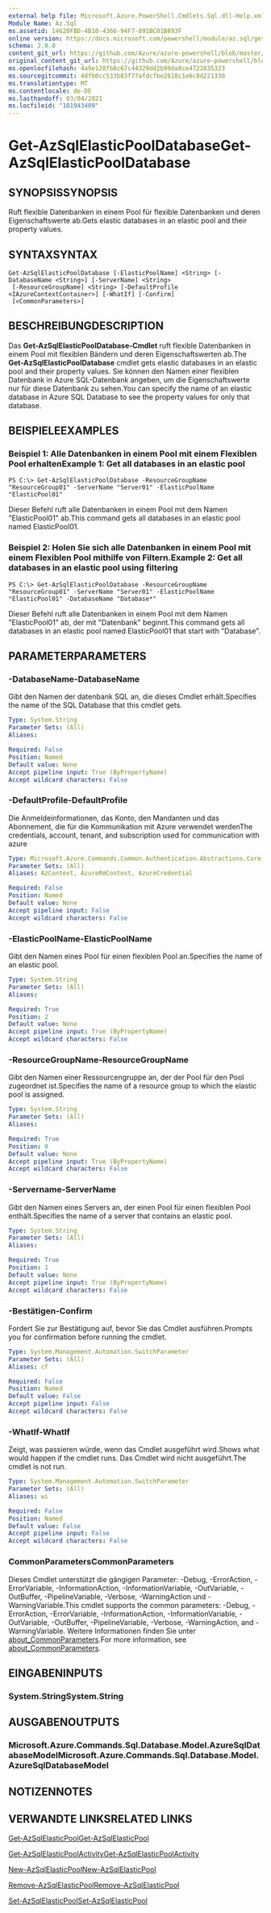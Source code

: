 ```yaml
---
external help file: Microsoft.Azure.PowerShell.Cmdlets.Sql.dll-Help.xml
Module Name: Az.Sql
ms.assetid: 14620FBD-4B10-4366-94F7-891BC01B893F
online version: https://docs.microsoft.com/powershell/module/az.sql/get-azsqlelasticpooldatabase
schema: 2.0.0
content_git_url: https://github.com/Azure/azure-powershell/blob/master/src/Sql/Sql/help/Get-AzSqlElasticPoolDatabase.md
original_content_git_url: https://github.com/Azure/azure-powershell/blob/master/src/Sql/Sql/help/Get-AzSqlElasticPoolDatabase.md
ms.openlocfilehash: 4a9e128fb8c67c44329dd2b99da8ce4722835323
ms.sourcegitcommit: 4dfb0cc533b83f77afdcfbe2618c1e6c8d221330
ms.translationtype: MT
ms.contentlocale: de-DE
ms.lasthandoff: 03/04/2021
ms.locfileid: "101943409"
---
```

# <span data-ttu-id="632db-101">Get-AzSqlElasticPoolDatabase</span><span class="sxs-lookup"><span data-stu-id="632db-101">Get-AzSqlElasticPoolDatabase</span></span>

## <span data-ttu-id="632db-102">SYNOPSIS</span><span class="sxs-lookup"><span data-stu-id="632db-102">SYNOPSIS</span></span>
<span data-ttu-id="632db-103">Ruft flexible Datenbanken in einem Pool für flexible Datenbanken und deren Eigenschaftswerte ab.</span><span class="sxs-lookup"><span data-stu-id="632db-103">Gets elastic databases in an elastic pool and their property values.</span></span>

## <span data-ttu-id="632db-104">SYNTAX</span><span class="sxs-lookup"><span data-stu-id="632db-104">SYNTAX</span></span>

```
Get-AzSqlElasticPoolDatabase [-ElasticPoolName] <String> [-DatabaseName <String>] [-ServerName] <String>
 [-ResourceGroupName] <String> [-DefaultProfile <IAzureContextContainer>] [-WhatIf] [-Confirm]
 [<CommonParameters>]
```

## <span data-ttu-id="632db-105">BESCHREIBUNG</span><span class="sxs-lookup"><span data-stu-id="632db-105">DESCRIPTION</span></span>
<span data-ttu-id="632db-106">Das **Get-AzSqlElasticPoolDatabase-Cmdlet** ruft flexible Datenbanken in einem Pool mit flexiblen Bändern und deren Eigenschaftswerten ab.</span><span class="sxs-lookup"><span data-stu-id="632db-106">The **Get-AzSqlElasticPoolDatabase** cmdlet gets elastic databases in an elastic pool and their property values.</span></span>
<span data-ttu-id="632db-107">Sie können den Namen einer flexiblen Datenbank in Azure SQL-Datenbank angeben, um die Eigenschaftswerte nur für diese Datenbank zu sehen.</span><span class="sxs-lookup"><span data-stu-id="632db-107">You can specify the name of an elastic database in Azure SQL Database to see the property values for only that database.</span></span>

## <span data-ttu-id="632db-108">BEISPIELE</span><span class="sxs-lookup"><span data-stu-id="632db-108">EXAMPLES</span></span>

### <span data-ttu-id="632db-109">Beispiel 1: Alle Datenbanken in einem Pool mit einem Flexiblen Pool erhalten</span><span class="sxs-lookup"><span data-stu-id="632db-109">Example 1: Get all databases in an elastic pool</span></span>
```
PS C:\> Get-AzSqlElasticPoolDatabase -ResourceGroupName "ResourceGroup01" -ServerName "Server01" -ElasticPoolName "ElasticPool01"
```

<span data-ttu-id="632db-110">Dieser Befehl ruft alle Datenbanken in einem Pool mit dem Namen "ElasticPool01" ab.</span><span class="sxs-lookup"><span data-stu-id="632db-110">This command gets all databases in an elastic pool named ElasticPool01.</span></span>

### <span data-ttu-id="632db-111">Beispiel 2: Holen Sie sich alle Datenbanken in einem Pool mit einem Flexiblen Pool mithilfe von Filtern.</span><span class="sxs-lookup"><span data-stu-id="632db-111">Example 2: Get all databases in an elastic pool using filtering</span></span>
```
PS C:\> Get-AzSqlElasticPoolDatabase -ResourceGroupName "ResourceGroup01" -ServerName "Server01" -ElasticPoolName "ElasticPool01" -DatabaseName "Database*"
```

<span data-ttu-id="632db-112">Dieser Befehl ruft alle Datenbanken in einem Pool mit dem Namen "ElasticPool01" ab, der mit "Datenbank" beginnt.</span><span class="sxs-lookup"><span data-stu-id="632db-112">This command gets all databases in an elastic pool named ElasticPool01 that start with "Database".</span></span>

## <span data-ttu-id="632db-113">PARAMETER</span><span class="sxs-lookup"><span data-stu-id="632db-113">PARAMETERS</span></span>

### <span data-ttu-id="632db-114">-DatabaseName</span><span class="sxs-lookup"><span data-stu-id="632db-114">-DatabaseName</span></span>
<span data-ttu-id="632db-115">Gibt den Namen der datenbank SQL an, die dieses Cmdlet erhält.</span><span class="sxs-lookup"><span data-stu-id="632db-115">Specifies the name of the SQL Database that this cmdlet gets.</span></span>

```yaml
Type: System.String
Parameter Sets: (All)
Aliases:

Required: False
Position: Named
Default value: None
Accept pipeline input: True (ByPropertyName)
Accept wildcard characters: False
```

### <span data-ttu-id="632db-116">-DefaultProfile</span><span class="sxs-lookup"><span data-stu-id="632db-116">-DefaultProfile</span></span>
<span data-ttu-id="632db-117">Die Anmeldeinformationen, das Konto, den Mandanten und das Abonnement, die für die Kommunikation mit Azure verwendet werden</span><span class="sxs-lookup"><span data-stu-id="632db-117">The credentials, account, tenant, and subscription used for communication with azure</span></span>

```yaml
Type: Microsoft.Azure.Commands.Common.Authentication.Abstractions.Core.IAzureContextContainer
Parameter Sets: (All)
Aliases: AzContext, AzureRmContext, AzureCredential

Required: False
Position: Named
Default value: None
Accept pipeline input: False
Accept wildcard characters: False
```

### <span data-ttu-id="632db-118">-ElasticPoolName</span><span class="sxs-lookup"><span data-stu-id="632db-118">-ElasticPoolName</span></span>
<span data-ttu-id="632db-119">Gibt den Namen eines Pool für einen flexiblen Pool an.</span><span class="sxs-lookup"><span data-stu-id="632db-119">Specifies the name of an elastic pool.</span></span>

```yaml
Type: System.String
Parameter Sets: (All)
Aliases:

Required: True
Position: 2
Default value: None
Accept pipeline input: True (ByPropertyName)
Accept wildcard characters: False
```

### <span data-ttu-id="632db-120">-ResourceGroupName</span><span class="sxs-lookup"><span data-stu-id="632db-120">-ResourceGroupName</span></span>
<span data-ttu-id="632db-121">Gibt den Namen einer Ressourcengruppe an, der der Pool für den Pool zugeordnet ist.</span><span class="sxs-lookup"><span data-stu-id="632db-121">Specifies the name of a resource group to which the elastic pool is assigned.</span></span>

```yaml
Type: System.String
Parameter Sets: (All)
Aliases:

Required: True
Position: 0
Default value: None
Accept pipeline input: True (ByPropertyName)
Accept wildcard characters: False
```

### <span data-ttu-id="632db-122">-Servername</span><span class="sxs-lookup"><span data-stu-id="632db-122">-ServerName</span></span>
<span data-ttu-id="632db-123">Gibt den Namen eines Servers an, der einen Pool für einen flexiblen Pool enthält.</span><span class="sxs-lookup"><span data-stu-id="632db-123">Specifies the name of a server that contains an elastic pool.</span></span>

```yaml
Type: System.String
Parameter Sets: (All)
Aliases:

Required: True
Position: 1
Default value: None
Accept pipeline input: True (ByPropertyName)
Accept wildcard characters: False
```

### <span data-ttu-id="632db-124">-Bestätigen</span><span class="sxs-lookup"><span data-stu-id="632db-124">-Confirm</span></span>
<span data-ttu-id="632db-125">Fordert Sie zur Bestätigung auf, bevor Sie das Cmdlet ausführen.</span><span class="sxs-lookup"><span data-stu-id="632db-125">Prompts you for confirmation before running the cmdlet.</span></span>

```yaml
Type: System.Management.Automation.SwitchParameter
Parameter Sets: (All)
Aliases: cf

Required: False
Position: Named
Default value: False
Accept pipeline input: False
Accept wildcard characters: False
```

### <span data-ttu-id="632db-126">-WhatIf</span><span class="sxs-lookup"><span data-stu-id="632db-126">-WhatIf</span></span>
<span data-ttu-id="632db-127">Zeigt, was passieren würde, wenn das Cmdlet ausgeführt wird.</span><span class="sxs-lookup"><span data-stu-id="632db-127">Shows what would happen if the cmdlet runs.</span></span>
<span data-ttu-id="632db-128">Das Cmdlet wird nicht ausgeführt.</span><span class="sxs-lookup"><span data-stu-id="632db-128">The cmdlet is not run.</span></span>

```yaml
Type: System.Management.Automation.SwitchParameter
Parameter Sets: (All)
Aliases: wi

Required: False
Position: Named
Default value: False
Accept pipeline input: False
Accept wildcard characters: False
```

### <span data-ttu-id="632db-129">CommonParameters</span><span class="sxs-lookup"><span data-stu-id="632db-129">CommonParameters</span></span>
<span data-ttu-id="632db-130">Dieses Cmdlet unterstützt die gängigen Parameter: -Debug, -ErrorAction, -ErrorVariable, -InformationAction, -InformationVariable, -OutVariable, -OutBuffer, -PipelineVariable, -Verbose, -WarningAction und -WarningVariable.</span><span class="sxs-lookup"><span data-stu-id="632db-130">This cmdlet supports the common parameters: -Debug, -ErrorAction, -ErrorVariable, -InformationAction, -InformationVariable, -OutVariable, -OutBuffer, -PipelineVariable, -Verbose, -WarningAction, and -WarningVariable.</span></span> <span data-ttu-id="632db-131">Weitere Informationen finden Sie unter [about_CommonParameters](http://go.microsoft.com/fwlink/?LinkID=113216).</span><span class="sxs-lookup"><span data-stu-id="632db-131">For more information, see [about_CommonParameters](http://go.microsoft.com/fwlink/?LinkID=113216).</span></span>

## <span data-ttu-id="632db-132">EINGABEN</span><span class="sxs-lookup"><span data-stu-id="632db-132">INPUTS</span></span>

### <span data-ttu-id="632db-133">System.String</span><span class="sxs-lookup"><span data-stu-id="632db-133">System.String</span></span>

## <span data-ttu-id="632db-134">AUSGABEN</span><span class="sxs-lookup"><span data-stu-id="632db-134">OUTPUTS</span></span>

### <span data-ttu-id="632db-135">Microsoft.Azure.Commands.Sql.Database.Model.AzureSqlDatabaseModel</span><span class="sxs-lookup"><span data-stu-id="632db-135">Microsoft.Azure.Commands.Sql.Database.Model.AzureSqlDatabaseModel</span></span>

## <span data-ttu-id="632db-136">NOTIZEN</span><span class="sxs-lookup"><span data-stu-id="632db-136">NOTES</span></span>

## <span data-ttu-id="632db-137">VERWANDTE LINKS</span><span class="sxs-lookup"><span data-stu-id="632db-137">RELATED LINKS</span></span>

[<span data-ttu-id="632db-138">Get-AzSqlElasticPool</span><span class="sxs-lookup"><span data-stu-id="632db-138">Get-AzSqlElasticPool</span></span>](./Get-AzSqlElasticPool.md)

[<span data-ttu-id="632db-139">Get-AzSqlElasticPoolActivity</span><span class="sxs-lookup"><span data-stu-id="632db-139">Get-AzSqlElasticPoolActivity</span></span>](./Get-AzSqlElasticPoolActivity.md)

[<span data-ttu-id="632db-140">New-AzSqlElasticPool</span><span class="sxs-lookup"><span data-stu-id="632db-140">New-AzSqlElasticPool</span></span>](./New-AzSqlElasticPool.md)

[<span data-ttu-id="632db-141">Remove-AzSqlElasticPool</span><span class="sxs-lookup"><span data-stu-id="632db-141">Remove-AzSqlElasticPool</span></span>](./Remove-AzSqlElasticPool.md)

[<span data-ttu-id="632db-142">Set-AzSqlElasticPool</span><span class="sxs-lookup"><span data-stu-id="632db-142">Set-AzSqlElasticPool</span></span>](./Set-AzSqlElasticPool.md)

